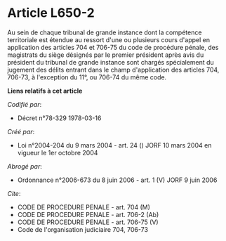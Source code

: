 # Article L650-2

Au sein de chaque tribunal de grande instance dont la compétence territoriale est étendue au ressort d'une ou plusieurs cours
d'appel en application des articles 704 et 706-75 du code de procédure pénale, des magistrats du siège désignés par le
premier président après avis du président du tribunal de grande instance sont chargés spécialement du jugement des délits
entrant dans le champ d'application des articles 704, 706-73, à l'exception du 11°, ou 706-74 du même code.

**Liens relatifs à cet article**

_Codifié par_:

  - Décret n°78-329 1978-03-16

_Créé par_:

  - Loi n°2004-204 du 9 mars 2004 - art. 24 () JORF 10 mars 2004 en vigueur le 1er octobre 2004

_Abrogé par_:

  - Ordonnance n°2006-673 du 8 juin 2006 - art. 1 (V) JORF 9 juin 2006

_Cite_:

  - CODE DE PROCEDURE PENALE - art. 704 (M)
  - CODE DE PROCEDURE PENALE - art. 706-2 (Ab)
  - CODE DE PROCEDURE PENALE - art. 706-75 (V)
  - Code de l'organisation judiciaire 704, 706-73
